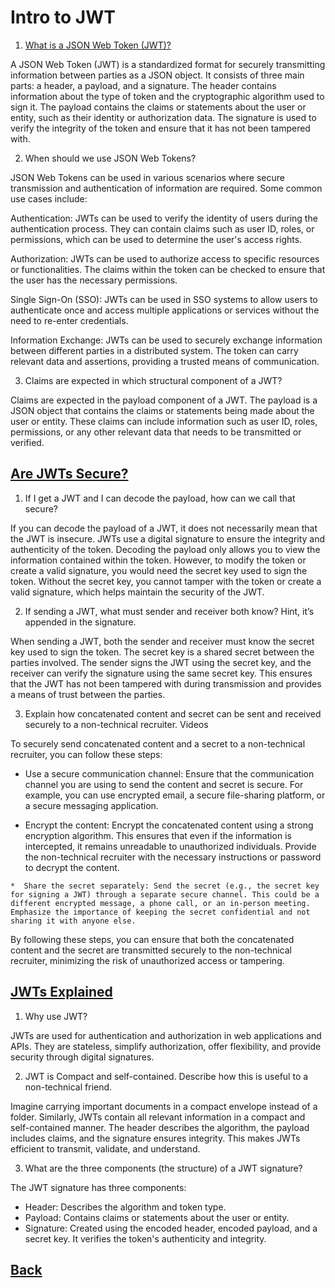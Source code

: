 # Intro to JWT

1. [What is a JSON Web Token (JWT)?](https://jwt.io/introduction/)

  A JSON Web Token (JWT) is a standardized format for securely transmitting information between parties as a JSON object. It consists of three main parts: a header, a payload, and a signature. The header contains information about the type of token and the cryptographic algorithm used to sign it. The payload contains the claims or statements about the user or entity, such as their identity or authorization data. The signature is used to verify the integrity of the token and ensure that it has not been tampered with.

2. When should we use JSON Web Tokens?

  JSON Web Tokens can be used in various scenarios where secure transmission and authentication of information are required. Some common use cases include:

  Authentication: JWTs can be used to verify the identity of users during the authentication process. They can contain claims such as user ID, roles, or permissions, which can be used to determine the user's access rights.

  Authorization: JWTs can be used to authorize access to specific resources or functionalities. The claims within the token can be checked to ensure that the user has the necessary permissions.

  Single Sign-On (SSO): JWTs can be used in SSO systems to allow users to authenticate once and access multiple applications or services without the need to re-enter credentials.

  Information Exchange: JWTs can be used to securely exchange information between different parties in a distributed system. The token can carry relevant data and assertions, providing a trusted means of communication.

3. Claims are expected in which structural component of a JWT?

  Claims are expected in the payload component of a JWT. The payload is a JSON object that contains the claims or statements being made about the user or entity. These claims can include information such as user ID, roles, permissions, or any other relevant data that needs to be transmitted or verified.

## [Are JWTs Secure?](https://stackoverflow.com/questions/27301557/if-you-can-decode-jwt-how-are-they-secure)

1. If I get a JWT and I can decode the payload, how can we call that secure?

  If you can decode the payload of a JWT, it does not necessarily mean that the JWT is insecure. JWTs use a digital signature to ensure the integrity and authenticity of the token. Decoding the payload only allows you to view the information contained within the token. However, to modify the token or create a valid signature, you would need the secret key used to sign the token. Without the secret key, you cannot tamper with the token or create a valid signature, which helps maintain the security of the JWT.

2. If sending a JWT, what must sender and receiver both know? Hint, it’s appended in the signature.

  When sending a JWT, both the sender and receiver must know the secret key used to sign the token. The secret key is a shared secret between the parties involved. The sender signs the JWT using the secret key, and the receiver can verify the signature using the same secret key. This ensures that the JWT has not been tampered with during transmission and provides a means of trust between the parties.

3. Explain how concatenated content and secret can be sent and received securely to a non-technical recruiter.
Videos

  To securely send concatenated content and a secret to a non-technical recruiter, you can follow these steps:

   * Use a secure communication channel: Ensure that the communication channel you are using to send the content and secret is secure. For example, you can use encrypted email, a secure file-sharing platform, or a secure messaging application.

   * Encrypt the content: Encrypt the concatenated content using a strong encryption algorithm. This ensures that even if the information is intercepted, it remains unreadable to unauthorized individuals. Provide the non-technical recruiter with the necessary instructions or password to decrypt the content.

    *  Share the secret separately: Send the secret (e.g., the secret key for signing a JWT) through a separate secure channel. This could be a different encrypted message, a phone call, or an in-person meeting. Emphasize the importance of keeping the secret confidential and not sharing it with anyone else.

  By following these steps, you can ensure that both the concatenated content and the secret are transmitted securely to the non-technical recruiter, minimizing the risk of unauthorized access or tampering.

## [JWTs Explained](https://www.youtube.com/watch?v=926mknSW9Lo)

1. Why use JWT?

  JWTs are used for authentication and authorization in web applications and APIs. They are stateless, simplify authorization, offer flexibility, and provide security through digital signatures.

2. JWT is Compact and self-contained. Describe how this is useful to a non-technical friend.

  Imagine carrying important documents in a compact envelope instead of a folder. Similarly, JWTs contain all relevant information in a compact and self-contained manner. The header describes the algorithm, the payload includes claims, and the signature ensures integrity. This makes JWTs efficient to transmit, validate, and understand.

3. What are the three components (the structure) of a JWT signature?

  The JWT signature has three components:

  * Header: Describes the algorithm and token type.
  * Payload: Contains claims or statements about the user or entity.
  * Signature: Created using the encoded header, encoded payload, and a secret key. It verifies the token's authenticity and integrity.

## [Back](../401readingNotes.md)